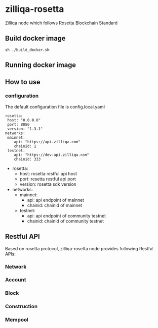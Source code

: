 # zilliqa-rosetta
Zilliqa node which follows Rosetta Blockchain Standard

## Build docker image

```shell script
sh ./build_docker.sh
```

## Running docker image

## How to use

### configuration

The default configuration file is config.local.yaml

```shell script
rosetta:
 host: "0.0.0.0"
 port: 8080
 version: "1.3.1"
networks:
 mainnet:
    api: "https://api.zilliqa.com"
    chainid: 1
 testnet:
    api: "https://dev-api.zilliqa.com"
    chainid: 333
```

* rosetta:
  * host: rosetta restful api host
  * port: resetta restful api port
  * version: rosetta sdk version
* networks:
  * mainnet:
    * api: api endpoint of mainnet
    * chainid: chainid of mainnet
  * testnet:
    * api: api endpoint of community testnet
    * chainid: chainid of community testnet


## Restful API

Based on rosetta protocol, zilliqa-rosetta node provides following Restful APIs:

### Network

### Account

### Block

### Construction

### Mempool